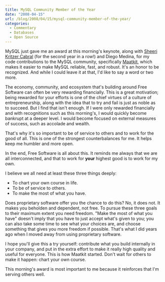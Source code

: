 ```yaml
---
title: MySQL Community Member of the Year
date: "2008-04-15"
url: /blog/2008/04/15/mysql-community-member-of-the-year/
categories:
  - Commentary
  - Databases
  - Open Source
---
```

MySQL just gave me an award at this morning's keynote, along with [Sheeri Kritzer Cabral][1] (for the second year in a row!) and Diego Medina, for my code contributions to the MySQL community, specifically [Maatkit,][2] which makes it easier to make MySQL reliable, fast, and robust. It's an honor to be recognized. And while I could leave it at that, I'd like to say a word or two more.

The economy, community, and ecosystem that's building around Free Software can often be very rewarding financially. This is a great motivation; being rewarded for your efforts is one of the chief virtues of a culture of entrepreneurship, along with the idea that to try and fail is just as noble as to succeed. But I find that isn't enough. If I were only rewarded financially and with recognitions such as this morning's, I would quickly become bankrupt at a deeper level. I would become focused on external measures of success, such as accolade and wealth.

That's why it's so important to be of service to others and to work for the good of all. This is one of the strongest counterbalances for me. It helps keep me humbler and more open.

In the end, Free Software is all about this. It reminds me always that we are all interconnected, and that to work for **your** highest good is to work for my own.

I believe we all need at least these three things deeply:

*   To chart your own course in life.
*   To be of service to others.
*   To make the most of what you have.

Does proprietary software offer you the chance to do this? No, it does not. It makes you beholden and dependent, not free. To pursue these three goals to their maximum extent you need freedom. "Make the most of what you have" doesn't imply that you have to just accept what's given to you; you can also take some time to see what your choices are, and choose something that gives you more freedom if possible. That's what I did years ago when I moved away from using proprietary software.

I hope you'll give this a try yourself: contribute what you build internally in your company, and put in the extra effort to make it really high quality and useful for everyone. This is how Maatkit started. Don't wait for others to make it happen: chart your own course.

This morning's award is most important to me because it reinforces that I'm serving others well.

 [1]: http://sheeri.net/
 [2]: http://www.maatkit.org/
